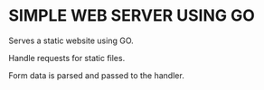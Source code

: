 # SIMPLE WEB SERVER USING GO

Serves a static website using GO.

Handle requests for static files.

Form data is parsed and passed to the handler.
